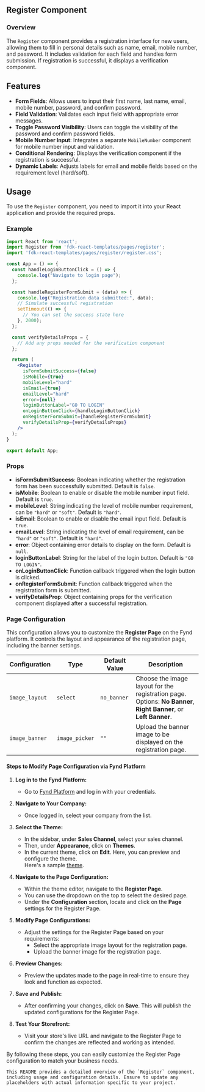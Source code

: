 ## Register Component

### Overview
The `Register` component provides a registration interface for new users, allowing them to fill in personal details such as name, email, mobile number, and password. It includes validation for each field and handles form submission. If registration is successful, it displays a verification component.

## Features

- **Form Fields**: Allows users to input their first name, last name, email, mobile number, password, and confirm password.
- **Field Validation**: Validates each input field with appropriate error messages.
- **Toggle Password Visibility**: Users can toggle the visibility of the password and confirm password fields.
- **Mobile Number Input**: Integrates a separate `MobileNumber` component for mobile number input and validation.
- **Conditional Rendering**: Displays the verification component if the registration is successful.
- **Dynamic Labels**: Adjusts labels for email and mobile fields based on the requirement level (hard/soft).

## Usage
To use the `Register` component, you need to import it into your React application and provide the required props.

### Example

```jsx
import React from 'react';
import Register from 'fdk-react-templates/pages/register';
import 'fdk-react-templates/pages/register/register.css';

const App = () => {
  const handleLoginButtonClick = () => {
    console.log("Navigate to login page");
  };

  const handleRegisterFormSubmit = (data) => {
    console.log("Registration data submitted:", data);
    // Simulate successful registration
    setTimeout(() => {
      // You can set the success state here
    }, 2000);
  };

  const verifyDetailsProps = {
    // Add any props needed for the verification component
  };

  return (
    <Register
      isFormSubmitSuccess={false}
      isMobile={true}
      mobileLevel="hard"
      isEmail={true}
      emailLevel="hard"
      error={null}
      loginButtonLabel="GO TO LOGIN"
      onLoginButtonClick={handleLoginButtonClick}
      onRegisterFormSubmit={handleRegisterFormSubmit}
      verifyDetailsProp={verifyDetailsProps}
    />
  );
}

export default App;

```

### Props

- **isFormSubmitSuccess**: Boolean indicating whether the registration form has been successfully submitted. Default is `false`.
- **isMobile**: Boolean to enable or disable the mobile number input field. Default is `true`.
- **mobileLevel**: String indicating the level of mobile number requirement, can be `"hard"` or `"soft"`. Default is `"hard"`.
- **isEmail**: Boolean to enable or disable the email input field. Default is `true`.
- **emailLevel**: String indicating the level of email requirement, can be `"hard"` or `"soft"`. Default is `"hard"`.
- **error**: Object containing error details to display on the form. Default is `null`.
- **loginButtonLabel**: String for the label of the login button. Default is `"GO TO LOGIN"`.
- **onLoginButtonClick**: Function callback triggered when the login button is clicked.
- **onRegisterFormSubmit**: Function callback triggered when the registration form is submitted.
- **verifyDetailsProp**: Object containing props for the verification component displayed after a successful registration.

### Page Configuration

This configuration allows you to customize the **Register Page** on the Fynd platform. It controls the layout and appearance of the registration page, including the banner settings.

| **Configuration**             | **Type**       | **Default Value**  | **Description**                                                                                   |
|-------------------------------|----------------|--------------------|---------------------------------------------------------------------------------------------------|
| `image_layout`                | `select`       | `no_banner`        | Choose the image layout for the registration page. Options: **No Banner**, **Right Banner**, or **Left Banner**. |
| `image_banner`                | `image_picker` | `""`               | Upload the banner image to be displayed on the registration page.                                  |

#### Steps to Modify Page Configuration via Fynd Platform

1. **Log in to the Fynd Platform:**
   - Go to [Fynd Platform](https://platform.fynd.com) and log in with your credentials.

2. **Navigate to Your Company:**
   - Once logged in, select your company from the list.

3. **Select the Theme:**
   - In the sidebar, under **Sales Channel**, select your sales channel.
   - Then, under **Appearance**, click on **Themes**.
   - In the current theme, click on **Edit**. Here, you can preview and configure the theme.  
     Here's a sample [theme](https://platform.fynd.com/company/5178/application/668765e1c984016d78222a21/themes/668768e7e21c099a562b5d56/edit).

4. **Navigate to the Page Configuration:**
   - Within the theme editor, navigate to the **Register Page**.
   - You can use the dropdown on the top to select the desired page.
   - Under the **Configuration** section, locate and click on the **Page** settings for the Register Page.

5. **Modify Page Configurations:**
   - Adjust the settings for the Register Page based on your requirements:
     - Select the appropriate image layout for the registration page.
     - Upload the banner image for the registration page.

6. **Preview Changes:**
   - Preview the updates made to the page in real-time to ensure they look and function as expected.

7. **Save and Publish:**
   - After confirming your changes, click on **Save**. This will publish the updated configurations for the Register Page.

8. **Test Your Storefront:**
   - Visit your store's live URL and navigate to the Register Page to confirm the changes are reflected and working as intended.

By following these steps, you can easily customize the Register Page configuration to match your business needs.

```
This README provides a detailed overview of the `Register` component, including usage and configuration details. Ensure to update any placeholders with actual information specific to your project.